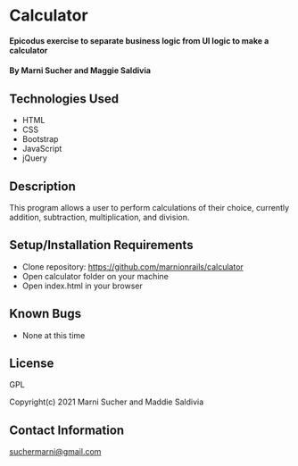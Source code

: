 # Calculator

#### Epicodus exercise to separate business logic from UI logic to make a calculator

#### By **Marni Sucher and Maggie Saldivia**

## Technologies Used

* HTML
* CSS
* Bootstrap
* JavaScript
* jQuery

## Description

This program allows a user to perform calculations of their choice, currently addition, subtraction, multiplication, and division.

## Setup/Installation Requirements

* Clone repository: https://github.com/marnionrails/calculator
* Open calculator folder on your machine
* Open index.html in your browser

## Known Bugs

* None at this time

## License

GPL

Copyright(c) 2021 Marni Sucher and Maddie Saldivia

## Contact Information

suchermarni@gmail.com